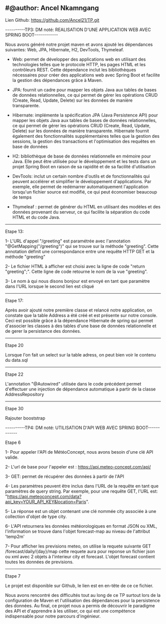 #@author: Ancel Nkamngang
--------------------------------------------------------------------------------------------------------

Lien Github: https://github.com/Ancel21/TP.git

----------TP3: DM noté: REALISATION D'UNE APPLICATION WEB AVEC SPRING BOOT------------


Nous avons généré notre projet maven et avons ajouté les dépendances suivantes:
Web, JPA, Hibernate, H2, DevTools, Thymeleaf.

- Web:  permet de développer des applications web en utilisant des technologies telles que le protocole HTTP, 
les pages HTML et les contrôleurs REST. Cette dépendance inclut les bibliothèques nécessaires pour créer des
 applications web avec Spring Boot et facilite la gestion des dépendances grâce à Maven.

- JPA: fournit un cadre pour mapper les objets Java aux tables de bases de données relationnelles, 
ce qui permet de gérer les opérations CRUD (Create, Read, Update, Delete) sur les données de manière transparente.

- Hibernate: implémente la spécification JPA (Java Persistence API) pour mapper les objets Java aux tables de bases de données relationnelles, 
ce qui permet de gérer les opérations CRUD (Create, Read, Update, Delete) sur les données de manière transparente. 
Hibernate fournit également des fonctionnalités supplémentaires telles que la gestion des sessions, 
la gestion des transactions et l'optimisation des requêtes en base de données

- H2:  bibliothèque de base de données relationnelle en mémoire pour Java. Elle peut être utilisée pour le développement et 
les tests dans un projet Spring Boot en raison de sa rapidité et de sa facilité d'utilisation

- DevTools: inclut un certain nombre d'outils et de fonctionnalités qui peuvent accélérer et simplifier le développement d'applications. 
Par exemple, elle permet de redémarrer automatiquement l'application lorsqu'un fichier source est modifié, 
ce qui peut économiser beaucoup de temps 

- Thymeleaf : permet de générer du HTML en utilisant des modèles et des données provenant du serveur,
 ce qui facilite la séparation du code HTML et du code Java.

-------------------------------------------------------------------------------------------------------------

Etape 13:

1- L'URL d'appel "/greeting" est paramétrée avec l'annotation "@GetMapping("/greeting")" qui se trouve sur la méthode "greeting". 
Cette annotation définit une correspondance entre une requête HTTP GET et la méthode "greeting"

2- Le fichier HTML à afficher est choisi avec la ligne de code "return "greeting";". 
Cette ligne de code retourne le nom de la vue "greeting". 

3-  Le nom à qui nous disons bonjour est envoyé en tant que paramètre dans l'URL lorsque le second lien est cliqué

-------------------------------------------------------------------------------------------------------------

Etape 17:

Après avoir ajouté notre première classe et relancé notre application, on constate que la table Address a été créé et
est présente sur notre console. Ceci est possible grâce à la dépendance Hibernate de spring qui permet d'associer les
classes à des tables d'une base de données relationnelle et de gerer la persistance des données.

------------------------------------------------------------------------------------------------------------

Etape 20

Lorsque l'on fait un select sur la table adress, on peut bien voir le contenu du data.sql

------------------------------------------------------------------------------------------------------------

Etape 22

L'annotation "@Autowired" utilisée dans le code précédent permet d'effectuer une injection de dépendance automatique à
partir de la classe AddressRepository

-------------------------------------------------------------------------------------------------------------

Etape 30

Rajouter booststrap


----------TP4: DM noté: UTILISATION D'API WEB AVEC SPRING BOOT------------

Etape 6 

1- Pour appeler l'API de MétéoConcept, nous avons besoin d'une clé API valide.
 
2- L'url de base pour l'appeler est :  https://api.meteo-concept.com/api/
 
3- GET: permet de récupérer des données à partir de l'API
 
4- Les paramètres peuvent être inclus dans l'URL de la requête en tant que paramètres de query string. Par exemple, pour une requête GET, l'URL est: "https://api.meteoconcept.com/data?api_key=YOUR_API_KEY&location=Paris".
 
5- La réponse est un objet contenant une clé nommée city associée à une collection d'objet de type city.
 
6- L'API retournera les données météorologiques en format JSON ou XML, l'information se trouve dans l'objet forecast-map au niveau de l'attribut 'temp2m'
 
7- Pour afficher les previsions meteo, on utilise la requete suivante GET /forecast/daily/{day}/map cette requete aura pour reponse un fichier json ou xml avec 2 objets à l'interieur city et forecast. L'objet forecast contient toutes les données de previsions.

-------------------------------------------------------------------------------------

Etape 7

Le projet est disponible sur Github, le lien est en en-tête de ce ce fichier.

Nous avons rencontré des difficultés tout au long de ce TP surtout lors de la configuration de Maven et l'utilisation des dépendances pour la persistence des données. 
Au final, ce projet nous a permis de découvrir le paradigme des API
et d'apprendre à les utiliser, ce qui est une compétence indispensable pour notre parcours d'ingénieur. 
 









